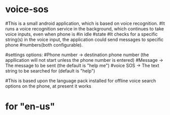 # voice-sos
#This is a small android application, which is based on voice recognition. 
#It runs a voice recognition service in the background, which continues to take voice inputs, even when phone is 
#in idle #state
#It checks for a specific string(s) in the voice input, the application could send messages to specific phone 
#numbers(both configurable).

#settings options:
#Phone number -> destination phone number (the appllication will not start unless the phone number is entered)
#Message -> The message to be sent (the default is "help me")
#voice SOS -> The text string to be searched for (default is "help")

#This is based upon the language pack installed for offline voice search options on the phone, at present it works
# for "en-us"
